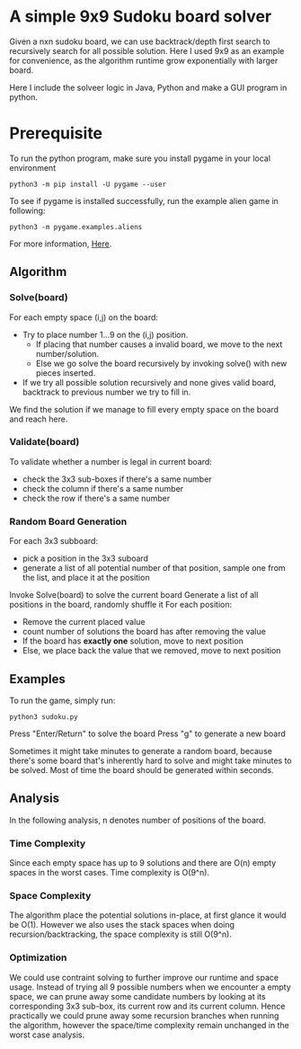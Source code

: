 # A simple 9x9 Sudoku board solver
Given a nxn sudoku board, we can use backtrack/depth first search to recursively search for
all possible solution. Here I used 9x9 as an example for convenience, as the algorithm runtime
grow exponentially with larger board.

Here I include the solveer logic in Java, Python and make a GUI program in python.

# Prerequisite
To run the python program, make sure you install pygame in your local environment
```
python3 -m pip install -U pygame --user
```
To see if pygame is installed successfully, run the example alien game in following:
```
python3 -m pygame.examples.aliens
```
For more information, [Here](https://www.pygame.org/wiki/GettingStarted).

## Algorithm

### Solve(board)

For each empty space (i,j) on the board:
  - Try to place number 1...9 on the (i,j) position.
      - If placing that number causes a invalid board, we move to the next number/solution.
      - Else we go solve the board recursively by invoking solve() with new pieces inserted.
  - If we try all possible solution recursively and none gives valid board, backtrack to previous
  number we try to fill in.

We find the solution if we manage to fill every empty space on the board and reach here.

### Validate(board)

To validate whether a number is legal in current board:
  - check the 3x3 sub-boxes if there's a same number
  - check the column if there's a same number
  - check the row if there's a same number

### Random Board Generation
For each 3x3 subboard:
  - pick a position in the 3x3 suboard
  - generate a list of all potential number of that position, sample one from the list, and place it at the position

Invoke Solve(board) to solve the current board
Generate a list of all positions in the board, randomly shuffle it
For each position:
  - Remove the current placed value
  - count number of solutions the board has after removing the value
  - If the board has **exactly one** solution, move to next position
  - Else, we place back the value that we removed, move to next position
  


## Examples

To run the game, simply run:
```
python3 sudoku.py
```

Press "Enter/Return" to solve the board
Press "g" to generate a new board

Sometimes it might take minutes to generate a random board, because there's
some board that's inherently hard to solve and might take minutes to be solved.
Most of time the board should be generated within seconds.



## Analysis
In the following analysis, n denotes number of positions of the board.

### Time Complexity
Since each empty space has up to 9 solutions and there are O(n) empty spaces in the worst cases. 
Time complexity is O(9^n).

### Space Complexity
The algorithm place the potential solutions in-place, at first glance it would be O(1).
However we also uses the stack spaces when doing recursion/backtracking, the space
complexity is still O(9^n).

### Optimization
We could use contraint solving to further improve our runtime and space usage. Instead of trying
all 9 possible numbers when we encounter a empty space, we can prune away some candidate numbers by looking at
its corresponding 3x3 sub-box, its current row and its current column. Hence practically we could prune away
some recursion branches when running the algorithm, however the space/time complexity remain unchanged in
the worst case analysis.
